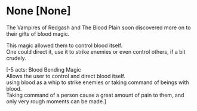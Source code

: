 # None [None]
The Vampires of Redgash and The Blood Plain soon discovered more on to their gifts of blood magic.

This magic allowed them to control blood itself.  
One could direct it, use it to strike enemies or even control others, if a bit crudely.

[-5 acts: Blood Bending Magic   
Allows the user to control and direct blood itself.  
using blood as a whip to strike enemies or taking command of beings with blood.  
Taking command of a person cause a great amount of pain to them, and only very rough moments can be made.]

